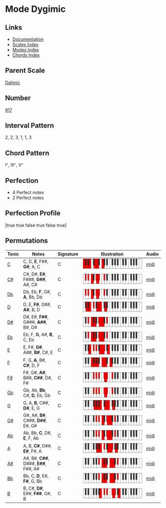 # Mode Dygimic

## Links

- [Documentation](index.md)
- [Scales Index](Scales.md)
- [Modes Index](Modes.md)
- [Chords Index](Chords.md)

## Parent Scale

[Dalimic](ScaleDalimic.md)

## Number

[917](https://ianring.com/musictheory/scales/917)

## Interval Pattern

2, 2, 3, 1, 1, 3

## Chord Pattern

I⁺, III⁺, V⁺

## Perfection

- 4 Perfect notes
- 2 Perfect notes

## Perfection Profile

[true true false true false true]

## Permutations

| Tonic | Notes | Signature | Illustration | Audio |
|-------|-------|-----------|--------------|-------|
| [C](ModeCNaturalDygimic.md) | C, D, **E**, F##, **G#**, A, C | C | ![CNaturalDygimic](ModeCNaturalDygimic.png) | [midi](https://github.com/edipermadi/music/blob/main/docs/ModeCNaturalDygimic.mid?raw=true) |
| [C#](ModeCSharpDygimic.md) | C#, D#, **E#**, F###, **G##**, A#, C# | C | ![CSharpDygimic](ModeCSharpDygimic.png) | [midi](https://github.com/edipermadi/music/blob/main/docs/ModeCSharpDygimic.mid?raw=true) |
| [Db](ModeDFlatDygimic.md) | Db, Eb, **F**, G#, **A**, Bb, Db | C | ![DFlatDygimic](ModeDFlatDygimic.png) | [midi](https://github.com/edipermadi/music/blob/main/docs/ModeDFlatDygimic.mid?raw=true) |
| [D](ModeDNaturalDygimic.md) | D, E, **F#**, G##, **A#**, B, D | C | ![DNaturalDygimic](ModeDNaturalDygimic.png) | [midi](https://github.com/edipermadi/music/blob/main/docs/ModeDNaturalDygimic.mid?raw=true) |
| [D#](ModeDSharpDygimic.md) | D#, E#, **F##**, G###, **A##**, B#, D# | C | ![DSharpDygimic](ModeDSharpDygimic.png) | [midi](https://github.com/edipermadi/music/blob/main/docs/ModeDSharpDygimic.mid?raw=true) |
| [Eb](ModeEFlatDygimic.md) | Eb, F, **G**, A#, **B**, C, Eb | C | ![EFlatDygimic](ModeEFlatDygimic.png) | [midi](https://github.com/edipermadi/music/blob/main/docs/ModeEFlatDygimic.mid?raw=true) |
| [E](ModeENaturalDygimic.md) | E, F#, **G#**, A##, **B#**, C#, E | C | ![ENaturalDygimic](ModeENaturalDygimic.png) | [midi](https://github.com/edipermadi/music/blob/main/docs/ModeENaturalDygimic.mid?raw=true) |
| [F](ModeFNaturalDygimic.md) | F, G, **A**, B#, **C#**, D, F | C | ![FNaturalDygimic](ModeFNaturalDygimic.png) | [midi](https://github.com/edipermadi/music/blob/main/docs/ModeFNaturalDygimic.mid?raw=true) |
| [F#](ModeFSharpDygimic.md) | F#, G#, **A#**, B##, **C##**, D#, F# | C | ![FSharpDygimic](ModeFSharpDygimic.png) | [midi](https://github.com/edipermadi/music/blob/main/docs/ModeFSharpDygimic.mid?raw=true) |
| [Gb](ModeGFlatDygimic.md) | Gb, Ab, **Bb**, C#, **D**, Eb, Gb | C | ![GFlatDygimic](ModeGFlatDygimic.png) | [midi](https://github.com/edipermadi/music/blob/main/docs/ModeGFlatDygimic.mid?raw=true) |
| [G](ModeGNaturalDygimic.md) | G, A, **B**, C##, **D#**, E, G | C | ![GNaturalDygimic](ModeGNaturalDygimic.png) | [midi](https://github.com/edipermadi/music/blob/main/docs/ModeGNaturalDygimic.mid?raw=true) |
| [G#](ModeGSharpDygimic.md) | G#, A#, **B#**, C###, **D##**, E#, G# | C | ![GSharpDygimic](ModeGSharpDygimic.png) | [midi](https://github.com/edipermadi/music/blob/main/docs/ModeGSharpDygimic.mid?raw=true) |
| [Ab](ModeAFlatDygimic.md) | Ab, Bb, **C**, D#, **E**, F, Ab | C | ![AFlatDygimic](ModeAFlatDygimic.png) | [midi](https://github.com/edipermadi/music/blob/main/docs/ModeAFlatDygimic.mid?raw=true) |
| [A](ModeANaturalDygimic.md) | A, B, **C#**, D##, **E#**, F#, A | C | ![ANaturalDygimic](ModeANaturalDygimic.png) | [midi](https://github.com/edipermadi/music/blob/main/docs/ModeANaturalDygimic.mid?raw=true) |
| [A#](ModeASharpDygimic.md) | A#, B#, **C##**, D###, **E##**, F##, A# | C | ![ASharpDygimic](ModeASharpDygimic.png) | [midi](https://github.com/edipermadi/music/blob/main/docs/ModeASharpDygimic.mid?raw=true) |
| [Bb](ModeBFlatDygimic.md) | Bb, C, **D**, E#, **F#**, G, Bb | C | ![BFlatDygimic](ModeBFlatDygimic.png) | [midi](https://github.com/edipermadi/music/blob/main/docs/ModeBFlatDygimic.mid?raw=true) |
| [B](ModeBNaturalDygimic.md) | B, C#, **D#**, E##, **F##**, G#, B | C | ![BNaturalDygimic](ModeBNaturalDygimic.png) | [midi](https://github.com/edipermadi/music/blob/main/docs/ModeBNaturalDygimic.mid?raw=true) |
